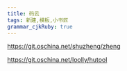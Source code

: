```yaml
---
title: 码云
tags: 新建,模板,小书匠
grammar_cjkRuby: true
---
```



https://git.oschina.net/shuzheng/zheng

https://git.oschina.net/loolly/hutool